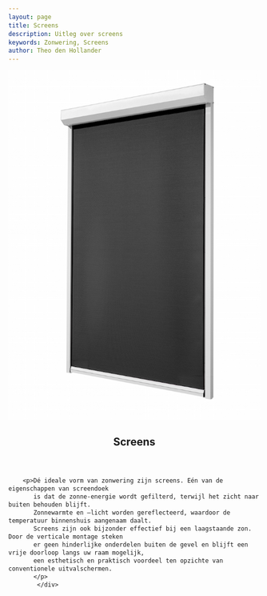 ```yaml
---
layout: page
title: Screens
description: Uitleg over screens
keywords: Zonwering, Screens
author: Theo den Hollander
---
```

<article class="blog full">
    <div class="image">
        <img src="/img/screens.jpg" alt="Screens">
    </div>
    <!-- Inner -->
    <div class="inner">
        <header>
            <h1>Screens</h1>
        </header>
         
        <p>Dé ideale vorm van zonwering zijn screens. Eén van de eigenschappen van screendoek 
           is dat de zonne-energie wordt gefilterd, terwijl het zicht naar buiten behouden blijft. 
           Zonnewarmte en –licht worden gereflecteerd, waardoor de temperatuur binnenshuis aangenaam daalt. 
           Screens zijn ook bijzonder effectief bij een laagstaande zon. Door de verticale montage steken 
           er geen hinderlijke onderdelen buiten de gevel en blijft een vrije doorloop langs uw raam mogelijk, 
           een esthetisch en praktisch voordeel ten opzichte van conventionele uitvalschermen.
           </p>    
            </div>
</article>
